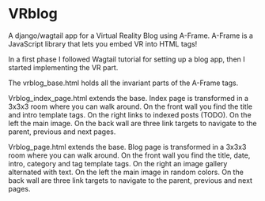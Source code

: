 # VRblog
A django/wagtail app for a Virtual Reality Blog using A-Frame.
A-Frame is a JavaScript library that lets you embed VR into HTML tags!

In a first phase I followed Wagtail tutorial for setting up a blog app, then I
started implementing the VR part.

The vrblog_base.html holds all the invariant parts of the A-Frame tags.

Vrblog_index_page.html extends the base. Index page is transformed in a 3x3x3 
room where you can walk around. On the front wall you find the title and intro
template tags. On the right links to indexed posts (TODO).
On the left the main image. On the back wall are three link targets to navigate
to the parent, previous and next pages.

Vrblog_page.html extends the base. Blog page is transformed in a 3x3x3 room
where you can walk around. On the front wall you find the title, date, intro,
category and tag template tags. On the right an image gallery alternated with text.
On the left the main image in random colors. On the back wall are three link
targets to navigate to the parent, previous and next pages.

